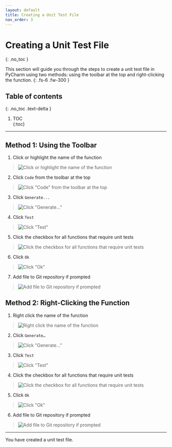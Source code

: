 ```yaml
---
layout: default
title: Creating a Unit Test File
nav_order: 3
---
```



# Creating a Unit Test File
{: .no_toc }

This section will guide you through the steps to create a unit test file in PyCharm using two methods: using the toolbar at the top and right-clicking the function.
{: .fs-6 .fw-300 }

## Table of contents	
{: .no_toc .text-delta }	
1. TOC	
{:toc}

---

## Method 1: Using the Toolbar
1. Click or highlight the name of the function
> ![Click or highlight the name of the function](../assets/images/task2-1-1.png)

2. Click ```Code``` from the toolbar at the top
> ![Click "Code" from the toolbar at the top](../assets/images/task2-1-2.png)

3. Click ```Generate...```
> ![Click "Generate..."](../assets/images/task2-1-3.png)

4. Click ```Test```
> ![Click "Test"](../assets/images/task2-1-4.png)

5. Click the checkbox for all functions that require unit tests
> ![Click the checkbox for all functions that require unit tests](../assets/images/task2-1-5.png)

6. Click ```Ok```
> ![Click "Ok"](../assets/images/task2-1-6.png)

7. Add file to Git repository if prompted
> ![Add file to Git repository if prompted](../assets/images/task2-1-7.png)

## Method 2: Right-Clicking the Function
1. Right click the name of the function
> ![Right click the name of the function](../assets/images/task2-2-1.png)

2. Click ```Generate…```
> ![Click "Generate..."](../assets/images/task2-2-2.png)

3. Click ```Test```
> ![Click "Test"](../assets/images/task2-2-3.png)

4. Click the checkbox for all functions that require unit tests
> ![Click the checkbox for all functions that require unit tests](../assets/images/task2-2-4.png)

5. Click ```Ok```
> ![Click "Ok"](../assets/images/task2-2-5.png)

6. Add file to Git repository if prompted
> ![Add file to Git repository if prompted](../assets/images/task2-2-6.png)

***

You have created a unit test file.
